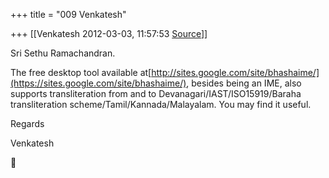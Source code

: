 +++
title = "009 Venkatesh"

+++
[[Venkatesh	2012-03-03, 11:57:53 [Source](https://groups.google.com/g/samskrita/c/Eqze6kOzgug)]]



Sri Sethu Ramachandran.

  

The free desktop tool available at[http://sites.google.com/site/bhashaime/](https://sites.google.com/site/bhashaime/), besides being an IME, also supports transliteration from and to Devanagari/IAST/ISO15919/Baraha transliteration scheme/Tamil/Kannada/Malayalam. You may find it useful.

  

Regards

Venkatesh



